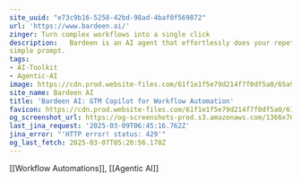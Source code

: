 ```yaml
---
site_uuid: "e73c9b16-5258-42bd-98ad-4baf0f569872"
url: 'https://www.bardeen.ai/'
zinger: Turn complex workflows into a single click
description:   Bardeen is an AI agent that effortlessly does your repetitive work with a
simple prompt.
tags:
- AI-Toolkit
- Agentic-AI
image: https://cdn.prod.website-files.com/61f1e1f5e79d214f7f0df5a0/65a932a0a97b2b23ff5b8682_share_image.webp
site_name: Bardeen AI
title: 'Bardeen AI: GTM Copilot for Workflow Automation'
favicon: https://cdn.prod.website-files.com/61f1e1f5e79d214f7f0df5a0/61f6e6a2c9a582179f019298_Fav%20Icon.png
og_screenshot_url: https://og-screenshots-prod.s3.amazonaws.com/1366x768/80/false/974116f6b2e6e477ff7a5644fd9e56477724a3f0c9f0c04580d405202de21df1.jpeg
last_jina_request: '2025-03-09T06:45:16.762Z'
jina_error: "'HTTP error! status: 429'"
og_last_fetch: 2025-03-07T05:20:56.170Z
---
```

[[Workflow Automations]], [[Agentic AI]]



